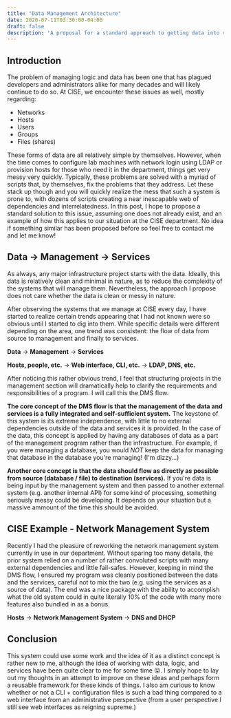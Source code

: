 ```yaml
---
title: "Data Management Architecture"
date: 2020-07-11T03:30:00-04:00
draft: false
description: 'A proposal for a standard approach to getting data into various services...'
---
```


## Introduction

The problem of managing logic and data has been one that has plagued developers and administrators alike
for many decades and will likely continue to do so. At CISE, we encounter these issues as well, mostly regarding:

- Networks
- Hosts
- Users
- Groups
- Files (shares)

These forms of data are all relatively simple by themselves. However, when the time comes to configure lab machines with
network login using LDAP or provision hosts for those who need it in the department, things get very messy very quickly.
Typically, these problems are solved with a myriad of scripts that, by themselves, fix the problems that they address. Let these
stack up though and you will quickly realize the mess that such a system is prone to, with dozens of scripts creating a near
inescapable web of dependencies and interrelatedness. In this post, I hope to propose a standard solution to this issue, assuming one
does not already exist, and an example of how this applies to our situation at the CISE department. No idea if something similar has been proposed before so feel free to contact me and let me know!

## Data -> Management -> Services

As always, any major infrastructure project starts with the data. Ideally, this data is relatively clean and minimal in nature, as to
reduce the complexity of the systems that will manage them. Nevertheless, the approach I propose does not care whether the data is clean
or messy in nature.

After observing the systems that we manage at CISE every day, I have started to realize certain trends appearing that I had not known
were so obvious until I started to dig into them. While specific details were different depending on the area, one trend was consistent:
the flow of data from source to management and finally to services.

**Data**  ->  **Management**  ->  **Services**

**Hosts, people, etc.**  ->  **Web interface, CLI, etc.**  ->  **LDAP, DNS, etc.**

After noticing this rather obvious trend, I feel that structuring projects in the management section will dramatically help
to clarify the requirements and responsibilities of a program. I will call this the DMS flow.

**The core concept of the DMS flow is that the management of the data and services is a fully integrated and self-sufficient system.**
The keystone of this system is its extreme independence, with little to no external dependencies outside of the data and services it is
provided. In the case of the data, this concept is applied by having any databases of data as a part of the management program rather than the infrastructure. For example, if you were managing a database, you would *NOT* keep the data for managing that database in the
database you're managing! (I'm dizzy...)

**Another core concept is that the data should flow as directly as possible from source (database / file) to destination (services).**
If you're data is being input by the management system and then passed to another external system (e.g. another internal API) for
some kind of processing, something seriously messy could be developing. It depends on your situation but a massive ammount of the time
this should be avoided.

## CISE Example - Network Management System

Recently I had the pleasure of reworking the network management system currently in use in our department. Without sparing too
many details, the prior system relied on a number of rather convoluted scripts with many external dependencies and little fail-safes.
However, keeping in mind the DMS flow, I ensured my program was cleanly positioned between the data and the services, careful not to
mix the two (e.g. using the services as a source of data). The end was a nice package with the ability to accomplish what the old
system could in quite literally 10% of the code with many more features also bundled in as a bonus.

**Hosts**  ->  **Network Management System**  ->  **DNS and DHCP**

## Conclusion

This system could use some work and the idea of it as a distinct concept is rather new to me, although the idea of working with data, 
logic, and services have been quite clear to me for some time 😛. I simply hope to lay out my thoughts in an attempt to improve on
these ideas and perhaps form a reusable framework for these kinds of things. I also am curious to know whether or not a CLI + 
configuration files is such a bad thing compared to a web interface from an administrative perspective (from a user perspective I still 
see web interfaces as reigning supreme.)
